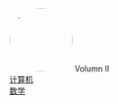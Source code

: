 <div class="book-home">
<a href="#"><img style="width:7rem;border-radius:50%;" src="favicon.gif"></img></a>
<span class="name">
    <i class='iconfont icon-books-1'></i> Volumn II
</span>
</div>

<!-- VOLUMN II -->

<!---->
<div class='book-list-sub1'>
    <a href="#/Volumn_II/IT/welcome" class="alive">
    <i class='iconfont icon-dir'></i>
    计算机</a>
</div>                                                            
<!---->
<div class='book-list-sub1'>
    <a href="#/Volumn_II/math/welcome" class="alive">
    <i class='iconfont icon-dir'></i>
    数学</a>
</div>                                                            

